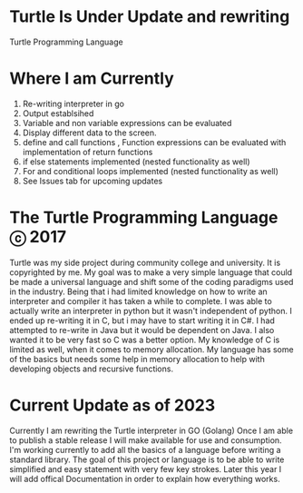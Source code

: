 # Turtle Is Under Update and rewriting
Turtle Programming Language
# Where I am Currently
1. Re-writing interpreter in go
2. Output establsihed
3. Variable and non variable expressions can be evaluated
4. Display different data to the screen.
5. define and call functions , Function expressions can be evaluated with implementation of return functions 
6. if else statements implemented (nested functionality as well)
7. For and conditional loops implemented (nested functionality as well) 
8. See Issues tab for upcoming updates


# The Turtle Programming Language ⓒ 2017
Turtle was my side project during community college and university. 
It is copyrighted by me. My goal was to make a very simple language
that could be made a universal language and shift some of the coding paradigms
used in the industry. Being that i had limited knowledge on how to write an interpreter 
and compiler it has taken a while to complete. I was able to actually write an interpreter in python 
but it wasn't independent of python. I ended up re-writing it in C, but i may have to start writing it in C#.
I had attempted to re-write in Java but it would be dependent on Java. I also wanted it to be very fast so C was a better option.
My knowledge of C is limited as well, when it comes to memory allocation. My language has some of the basics but needs some help in
memory allocation to help with developing objects and recursive functions.

# Current Update as of 2023
Currently I am rewriting the Turtle interpreter in GO (Golang)
Once I am able to publish a stable release I will make available for use and consumption.
I'm working currently to add all the basics of a language before writing a standard library.
The goal of this project or language is to be able to write simplified and easy statement with very
few key strokes. Later this year I will add offical Documentation in order to explain how everything works.
